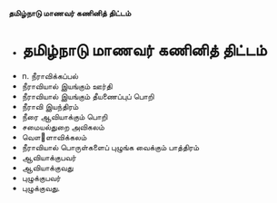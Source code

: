 **தமிழ்நாடு மாணவர் கணினித் திட்டம்**
- # தமிழ்நாடு மாணவர் கணினித் திட்டம்
- n. நீராவிக்கப்பல்
- நீராவியால் இயங்கும் ஊர்தி
- நீராவியால் இயங்கும் தீயணைப்புப் பொறி
- நீராவி இயந்திரம்
- நீரை ஆவியாக்கும் பொறி
- சமையல்துறை அவிகலம்
- வௌ஢ளாவிக்கலம்
- நீராவியால் பொருள்களைப் புழுங்க வைக்கும் பாத்திரம்
- ஆவியாக்குபவர்
- ஆவியாக்குவது
- புழுக்குபவர்
- புழுக்குவது.

